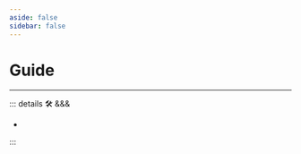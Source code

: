 ```yaml
---
aside: false 
sidebar: false
---
```


# Guide

---

<!-- =================================================== -->
<!-- =================================================== -->
<!-- =================================================== -->
<!-- =================================================== -->
<!-- =================================================== -->
::: details 🛠 &&&

-

:::
